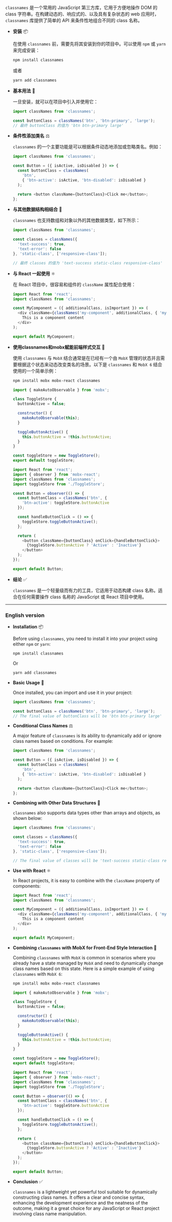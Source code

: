 `classnames` 是一个常用的 JavaScript 第三方库，它用于方便地操作 DOM 的 class 字符串。在构建动态的、响应式的、以及具有复杂状态的 web 应用时，`classnames` 库提供了简单的 API 来条件性地组合不同的 class 名称。

- **安装** 📦

  在使用 `classnames` 前，需要先将其安装到你的项目中。可以使用 `npm` 或 `yarn` 来完成安装：
  
  ```bash
  npm install classnames
  ```
  
  或者
  
  ```bash
  yarn add classnames
  ```

- **基本用法** 🔧

  一旦安装，就可以在项目中引入并使用它：
  
  ```javascript
  import classNames from 'classnames';
  
  const buttonClass = classNames('btn', 'btn-primary', 'large');
  // 最终 buttonClass 的值为 'btn btn-primary large'
  ```

- **条件性添加类名** ⚖️

  `classnames` 的一个主要功能是可以根据条件动态地添加或忽略类名。例如：
  
  ```javascript
  import classNames from 'classnames';
  
  const Button = ({ isActive, isDisabled }) => {
    const buttonClass = classNames(
      'btn',
      { 'btn-active': isActive, 'btn-disabled': isDisabled }
    );
  
    return <button className={buttonClass}>Click me</button>;
  };
  ```

- **与其他数据结构相结合** 🧩

  `classnames` 也支持数组和对象以外的其他数据类型，如下所示：
  
  ```javascript
  import classNames from 'classnames';
  
  const classes = classNames({
    'text-success': true,
    'text-error': false
  }, 'static-class', ['responsive-class']);
  
  // 最终 classes 的值为 'text-success static-class responsive-class'
  ```

- **与 React 一起使用** ⚛️

  在 React 项目中，很容易和组件的 `className` 属性配合使用：
  
  ```javascript
  import React from 'react';
  import classNames from 'classnames';
  
  const MyComponent = ({ additionalClass, isImportant }) => (
    <div className={classNames('my-component', additionalClass, { 'my-component-important': isImportant })}>
      This is a component content
    </div>
  );
  
  export default MyComponent;
  ```

- **使用classnames和mobx赋能前端样式交互** 🔄

  使用 `classnames` 与 `MobX` 结合通常是在已经有一个由 `MobX` 管理的状态并且需要根据这个状态来动态改变类名的场景。以下是 `classnames` 和 `MobX 6` 结合使用的一个简单示例：
  
  ```bash
  npm install mobx mobx-react classnames
  ```

  ```javascript
  import { makeAutoObservable } from 'mobx';

  class ToggleStore {
    buttonActive = false;

    constructor() {
      makeAutoObservable(this);
    }

    toggleButtonActive() {
      this.buttonActive = !this.buttonActive;
    }
  }

  const toggleStore = new ToggleStore();
  export default toggleStore;

  import React from 'react';
  import { observer } from 'mobx-react';
  import classNames from 'classnames';
  import toggleStore from './ToggleStore';

  const Button = observer(() => {
    const buttonClass = classNames('btn', {
      'btn-active': toggleStore.buttonActive
    });

    const handleButtonClick = () => {
      toggleStore.toggleButtonActive();
    };

    return (
      <button className={buttonClass} onClick={handleButtonClick}>
        {toggleStore.buttonActive ? 'Active' : 'Inactive'}
      </button>
    );
  });

  export default Button;
  ```

- **结论** ✅

  `classnames` 是一个轻量级而有力的工具，它适用于动态构建 class 名称。适合在任何需要操作 class 名称的 JavaScript 或 React 项目中使用。

---

### English version

- **Installation** 📦

  Before using `classnames`, you need to install it into your project using either `npm` or `yarn`:
  
  ```bash
  npm install classnames
  ```
  
  Or
  
  ```bash
  yarn add classnames
  ```

- **Basic Usage** 🔧

  Once installed, you can import and use it in your project:
  
  ```javascript
  import classNames from 'classnames';
  
  const buttonClass = classNames('btn', 'btn-primary', 'large');
  // The final value of buttonClass will be 'btn btn-primary large'
  ```

- **Conditional Class Names** ⚖️

  A major feature of `classnames` is its ability to dynamically add or ignore class names based on conditions. For example:
  
  ```javascript
  import classNames from 'classnames';
  
  const Button = ({ isActive, isDisabled }) => {
    const buttonClass = classNames(
      'btn',
      { 'btn-active': isActive, 'btn-disabled': isDisabled }
    );
  
    return <button className={buttonClass}>Click me</button>;
  };
  ```

- **Combining with Other Data Structures** 🧩

  `classnames` also supports data types other than arrays and objects, as shown below:
  
  ```javascript
  import classNames from 'classnames';
  
  const classes = classNames({
    'text-success': true,
    'text-error': false
  }, 'static-class', ['responsive-class']);
  
  // The final value of classes will be 'text-success static-class responsive-class'
  ```

- **Use with React** ⚛️

  In React projects, it is easy to combine with the `className` property of components:
  
  ```javascript
  import React from 'react';
  import classNames from 'classnames';
  
  const MyComponent = ({ additionalClass, isImportant }) => (
    <div className={classNames('my-component', additionalClass, { 'my-component-important': isImportant })}>
      This is a component content
    </div>
  );
  
  export default MyComponent;
  ```

- **Combining `classnames` with MobX for Front-End Style Interaction** 🔄

  Combining `classnames` with `MobX` is common in scenarios where you already have a state managed by `MobX` and need to dynamically change class names based on this state. Here is a simple example of using `classnames` with `MobX 6`:
  
  ```bash
  npm install mobx mobx-react classnames
  ```

  ```javascript
  import { makeAutoObservable } from 'mobx';

  class ToggleStore {
    buttonActive = false;

    constructor() {
      makeAutoObservable(this);
    }

    toggleButtonActive() {
      this.buttonActive = !this.buttonActive;
    }
  }

  const toggleStore = new ToggleStore();
  export default toggleStore;

  import React from 'react';
  import { observer } from 'mobx-react';
  import classNames from 'classnames';
  import toggleStore from './ToggleStore';

  const Button = observer(() => {
    const buttonClass = classNames('btn', {
      'btn-active': toggleStore.buttonActive
    });

    const handleButtonClick = () => {
      toggleStore.toggleButtonActive();
    };

    return (
      <button className={buttonClass} onClick={handleButtonClick}>
        {toggleStore.buttonActive ? 'Active' : 'Inactive'}
      </button>
    );
  });

  export default Button;
  ```

- **Conclusion** ✅

  `classnames` is a lightweight yet powerful tool suitable for dynamically constructing class names. It offers a clear and concise syntax, enhancing the development experience and the neatness of the outcome, making it a great choice for any JavaScript or React project involving class name manipulation.

